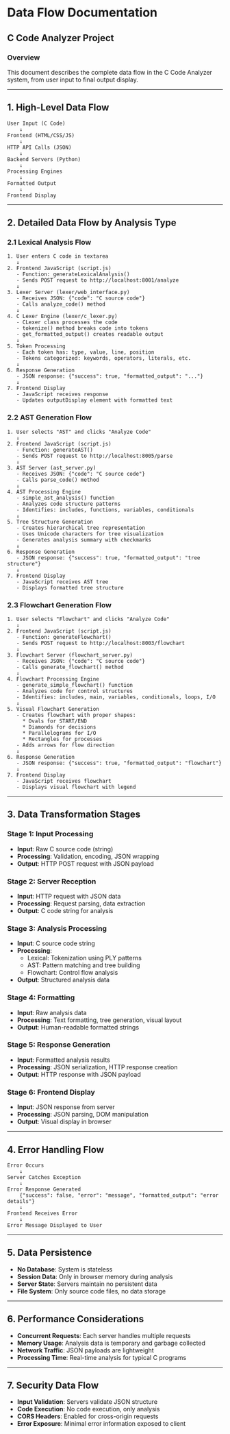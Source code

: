 # Data Flow Documentation
## C Code Analyzer Project

### Overview
This document describes the complete data flow in the C Code Analyzer system, from user input to final output display.

---

## 1. High-Level Data Flow

```
User Input (C Code) 
    ↓
Frontend (HTML/CSS/JS)
    ↓
HTTP API Calls (JSON)
    ↓
Backend Servers (Python)
    ↓
Processing Engines
    ↓
Formatted Output
    ↓
Frontend Display
```

---

## 2. Detailed Data Flow by Analysis Type

### 2.1 Lexical Analysis Flow

```
1. User enters C code in textarea
   ↓
2. Frontend JavaScript (script.js)
   - Function: generateLexicalAnalysis()
   - Sends POST request to http://localhost:8001/analyze
   ↓
3. Lexer Server (lexer/web_interface.py)
   - Receives JSON: {"code": "C source code"}
   - Calls analyze_code() method
   ↓
4. C Lexer Engine (lexer/c_lexer.py)
   - CLexer class processes the code
   - tokenize() method breaks code into tokens
   - get_formatted_output() creates readable output
   ↓
5. Token Processing
   - Each token has: type, value, line, position
   - Tokens categorized: keywords, operators, literals, etc.
   ↓
6. Response Generation
   - JSON response: {"success": true, "formatted_output": "..."}
   ↓
7. Frontend Display
   - JavaScript receives response
   - Updates outputDisplay element with formatted text
```

### 2.2 AST Generation Flow

```
1. User selects "AST" and clicks "Analyze Code"
   ↓
2. Frontend JavaScript (script.js)
   - Function: generateAST()
   - Sends POST request to http://localhost:8005/parse
   ↓
3. AST Server (ast_server.py)
   - Receives JSON: {"code": "C source code"}
   - Calls parse_code() method
   ↓
4. AST Processing Engine
   - simple_ast_analysis() function
   - Analyzes code structure patterns
   - Identifies: includes, functions, variables, conditionals
   ↓
5. Tree Structure Generation
   - Creates hierarchical tree representation
   - Uses Unicode characters for tree visualization
   - Generates analysis summary with checkmarks
   ↓
6. Response Generation
   - JSON response: {"success": true, "formatted_output": "tree structure"}
   ↓
7. Frontend Display
   - JavaScript receives AST tree
   - Displays formatted tree structure
```

### 2.3 Flowchart Generation Flow

```
1. User selects "Flowchart" and clicks "Analyze Code"
   ↓
2. Frontend JavaScript (script.js)
   - Function: generateFlowchart()
   - Sends POST request to http://localhost:8003/flowchart
   ↓
3. Flowchart Server (flowchart_server.py)
   - Receives JSON: {"code": "C source code"}
   - Calls generate_flowchart() method
   ↓
4. Flowchart Processing Engine
   - generate_simple_flowchart() function
   - Analyzes code for control structures
   - Identifies: includes, main, variables, conditionals, loops, I/O
   ↓
5. Visual Flowchart Generation
   - Creates flowchart with proper shapes:
     * Ovals for START/END
     * Diamonds for decisions
     * Parallelograms for I/O
     * Rectangles for processes
   - Adds arrows for flow direction
   ↓
6. Response Generation
   - JSON response: {"success": true, "formatted_output": "flowchart"}
   ↓
7. Frontend Display
   - JavaScript receives flowchart
   - Displays visual flowchart with legend
```

---

## 3. Data Transformation Stages

### Stage 1: Input Processing
- **Input**: Raw C source code (string)
- **Processing**: Validation, encoding, JSON wrapping
- **Output**: HTTP POST request with JSON payload

### Stage 2: Server Reception
- **Input**: HTTP request with JSON data
- **Processing**: Request parsing, data extraction
- **Output**: C code string for analysis

### Stage 3: Analysis Processing
- **Input**: C source code string
- **Processing**: 
  - Lexical: Tokenization using PLY patterns
  - AST: Pattern matching and tree building
  - Flowchart: Control flow analysis
- **Output**: Structured analysis data

### Stage 4: Formatting
- **Input**: Raw analysis data
- **Processing**: Text formatting, tree generation, visual layout
- **Output**: Human-readable formatted strings

### Stage 5: Response Generation
- **Input**: Formatted analysis results
- **Processing**: JSON serialization, HTTP response creation
- **Output**: HTTP response with JSON payload

### Stage 6: Frontend Display
- **Input**: JSON response from server
- **Processing**: JSON parsing, DOM manipulation
- **Output**: Visual display in browser

---

## 4. Error Handling Flow

```
Error Occurs
    ↓
Server Catches Exception
    ↓
Error Response Generated
    {"success": false, "error": "message", "formatted_output": "error details"}
    ↓
Frontend Receives Error
    ↓
Error Message Displayed to User
```

---

## 5. Data Persistence

- **No Database**: System is stateless
- **Session Data**: Only in browser memory during analysis
- **Server State**: Servers maintain no persistent data
- **File System**: Only source code files, no data storage

---

## 6. Performance Considerations

- **Concurrent Requests**: Each server handles multiple requests
- **Memory Usage**: Analysis data is temporary and garbage collected
- **Network Traffic**: JSON payloads are lightweight
- **Processing Time**: Real-time analysis for typical C programs

---

## 7. Security Data Flow

- **Input Validation**: Servers validate JSON structure
- **Code Execution**: No code execution, only analysis
- **CORS Headers**: Enabled for cross-origin requests
- **Error Exposure**: Minimal error information exposed to client
